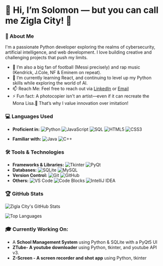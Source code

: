 # 👋  Hi, I’m Solomon — but you can call me Zigla City! 👑

### 🚀 About Me
I'm a passionate Python developer exploring the realms of cybersecurity, artificial intelligence, and web development. I love building creative and challenging projects that push my limits.
- 👀 I’m also a big fan of football (Messi precisely) and rap music (Kendrick, J.Cole, NF & Eminem on repeat).
- 🌱 I’m currently learning React, and continuing to level up my Python skills while exploring the world of AI.
- 📫 Reach Me: Feel free to reach out via [LinkedIn](https://www.linkedin.com/in/ziglacity) or [Email](mailto:ziglacity@gmail.com)
- ⚡ Fun fact: A photocopier isn't an artist—even if it can recreate the Mona Lisa.🎯 That’s why I value innovation over imitation!
  
### 💻 Languages Used
- **Proficient in:**
  ![Python](https://img.shields.io/badge/-Python-3776AB?logo=python&logoColor=white&style=flat) 
  ![JavaScript](https://img.shields.io/badge/-JavaScript-F7DF1E?logo=javascript&logoColor=black&style=flat) 
  ![SQL](https://img.shields.io/badge/-SQL-003B57?logo=postgresql&logoColor=white&style=flat) 
  ![HTML5](https://img.shields.io/badge/-HTML5-E34F26?logo=html5&logoColor=white&style=flat) 
  ![CSS3](https://img.shields.io/badge/-CSS3-1572B6?logo=css3&logoColor=white&style=flat)  

- **Familiar with:**
  ![Java](https://img.shields.io/badge/-Java-007396?logo=java&logoColor=white&style=flat) 
  ![C++](https://img.shields.io/badge/-C++-00599C?logo=cplusplus&logoColor=white&style=flat)   

### 🛠️ Tools & Technologies
- **Frameworks & Libraries:** ![Tkinter](https://img.shields.io/badge/-Tkinter-2C5BB4?logo=python&logoColor=white&style=flat) ![PyQt](https://img.shields.io/badge/-PyQt5-41CD52?logo=qt&logoColor=white&style=flat) 
- **Databases:** ![SQLite](https://img.shields.io/badge/-SQLite-003B57?logo=sqlite&logoColor=white&style=flat) ![MySQL](https://img.shields.io/badge/-MySQL-4479A1?logo=mysql&logoColor=white&style=flat)  
- **Version Control:** ![Git](https://img.shields.io/badge/-Git-F05032?logo=git&logoColor=white&style=flat) ![GitHub](https://img.shields.io/badge/-GitHub-181717?logo=github&logoColor=white&style=flat)  
- **Others:** ![VS Code](https://img.shields.io/badge/-VS%20Code-007ACC?logo=visualstudiocode&logoColor=white&style=flat) ![Code Blocks](https://img.shields.io/badge/-Code%20Blocks-4F4F4F?style=flat) ![IntelliJ IDEA](https://img.shields.io/badge/-IntelliJ%20IDEA-000000?logo=intellijidea&logoColor=white&style=flat)


### 🏆 GitHub Stats

![Zigla City's GitHub Stats](https://github-readme-stats.vercel.app/api?username=ZiglaCity&show_icons=true&theme=radical)

![Top Languages](https://github-readme-stats.vercel.app/api/top-langs/?username=ZiglaCity&layout=compact&theme=radical)


### 🎓 Currently Working On:
- A **School Management System** using Python & SQLite with a PyQt5 UI
- **ZTube- A youtube downloader** using Python, tkinter, and youtube API v3.
- **Z-Screen - A screen recorder and shot app** using Python, tkinter





<!---
ZiglaCity/ZiglaCity is a ✨ special ✨ repository because its `README.md` (this file) appears on your GitHub profile.
You can click the Preview link to take a look at your changes.
--->
